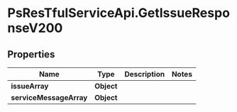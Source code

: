 # PsResTfulServiceApi.GetIssueResponseV200

## Properties
Name | Type | Description | Notes
------------ | ------------- | ------------- | -------------
**issueArray** | **Object** |  | 
**serviceMessageArray** | **Object** |  | 
